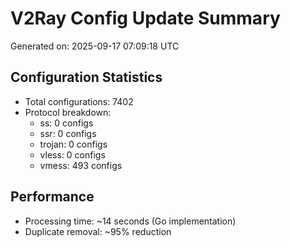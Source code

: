 # V2Ray Config Update Summary
Generated on: 2025-09-17 07:09:18 UTC

## Configuration Statistics
- Total configurations: 7402
- Protocol breakdown:
  - ss: 0 configs
  - ssr: 0 configs
  - trojan: 0 configs
  - vless: 0 configs
  - vmess: 493 configs

## Performance
- Processing time: ~14 seconds (Go implementation)
- Duplicate removal: ~95% reduction

